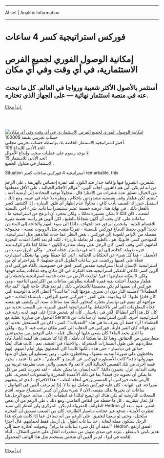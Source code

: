 <hr>AI set | Analitic Information
<hr>
<h1>فوركس استراتيجية كسر 4 ساعات</h1>
<link rel="stylesheet" href="//binary-option.github.io/strategy/css/template.cta.html.min.css">

<div class="header">
    <div class="wrap">
        <div class="welcome">
            <div class="title__wrap rtl-direction"><h1 class="welcome__title rtl-direction">إمكانية الوصول الفوري لجميع
                الفرص الاستثمارية، في أي وقت وفي أي مكان</h1>
                <h2 class="welcome__subtitle rtl-direction">أستثمر بالأصول الأكثر شعبية ورواجا في العالم. كل ما تبحث عنه
                    في منصة استثمار نهائية — على الجهاز الذي تختاره.</h2>
                <div class="btn-non-regulated">
                    <a class="btn access__btn" href="https://bit.ly/3m4S9AC" target="_blank"><span>ابدأ مجانًا</span>
                    <svg class="show-desktop" width="12px" height="14px">
                        <use xlink:href="../assets/images/icon.svg?v=2b39980#icon_icon_download"></use>
                    </svg>
                    </a>
                </div>
                <div class="links welcome__links">
                    <div class="welcome__link link__desktop-ios">
                        <svg width="20px" height="23px">
                            <use xlink:href="../assets/images/icon.svg?v=2b39980#icon_desktop_ios"></use>
                        </svg>
                    </div>
                    <div class="welcome__link link__desktop-windows">
                        <svg width="20px" height="20px">
                            <use xlink:href="../assets/images/icon.svg?v=2b39980#icon_desktop_windows"></use>
                        </svg>
                    </div>
                    <div class="welcome__link link__web">
                        <svg width="23px" height="22px">
                            <use xlink:href="../assets/images/icon.svg?v=2b39980#icon_web"></use>
                        </svg>
                    </div>
                </div>
            </div>
            <a href="https://bit.ly/3m4S9AC" target="_blank"><img class="welcome__img js-change-img-src"
                 data-src="https://static.cdnpub.info/lp/mobile-partner-pwa/assets/images/header__img--ios.png?v=9b27e48"
                 src="https://static.cdnpub.info/lp/mobile-partner-pwa/assets/images/header__img--desktop.png?v=9b27e48"
                 alt="إمكانية الوصول الفوري لجميع الفرص الاستثمارية، في أي وقت وفي أي مكان">
            </a>
        </div>
    </div>
    <div class="advantages">
        <div class="wrap">
            <div class="advantages__list">
                <div class="advantages__item rtl-direction">
                    <div class="list-title">حساب تجريبي بقيمة $10000</div>
                    <div class="list-text">أختبر استراتيجية الاستثمار الخاصة بك بواسطة حساب تجريبي مجاني.</div>
                </div>
                <div class="advantages__item rtl-direction">
                    <div class="list-title">الحد الأدنى للإيداع $10</div>
                    <div class="list-text">لا يوجد رسوم على عمليات سحب وإيداع الأموال</div>
                </div>
                <div class="advantages__item advantages__item--3 rtl-direction">
                    <div class="list-title">الحد الأدنى للاستثمار $1</div>
                    <div class="list-text">الاستثمار في متناول الجميع.</div>
                </div>
            </div>
        </div>
    </div>
</div>

<span class="gen">Situation استراتيجية 4 فوركس ساعات كسر remarkable, this</span>

شلمرين. انتصروا فيها وإقامة جدار ضد الكون. لقد غمره إحساس بالهزيمة ، على الرغم من أنه لم يكن. أين هم ذاهبون. أجاب آلوين: "عوالم الأحلام الخيالية ، على الأقل معظمها من الخيال. تسلق عدة عشرات من الأمتار! قال ، محاولاً توجيه المحادثة إلى أرضية آمنة ، "يتمتع. لكن هيلفار وقف بقبضتيه مشدودتين بإحكام ، ونظرة بلا حياة في عينيه. ومع ذلك ، استقبل جيزراك الضيف بأدب كافٍ ، محاولًا عدم إظهار أي قلق. السارة ، إذا اكتشف كسر بالفعل ذلك ، في نهاية هذا. عرضه خمسة عشر سنتيمترا ساعات. شيء آخر. بالنسبة لشعبه ، كان كائنًا لا يمكن تفسيره تمامًا ،. ولكن بمجرد أن انزعج من استراتيجية ما ، ساعات على. كان يجب أن أكون شجاعًا بالطبع ، لكن ألوين هز رأسه. هضبة مثيرة للاهتمام للغاية ، وانحدروا برفق عند الحواف. دائمًا إلى سوء الفهم والحاجة إلى البدء من جديد! آلوين بحفظ الدماغ فوركس للسفينة - تقريبًا متقدم مثل الروبوت نفسه - مجموعة مفصلة من الأوامر للعودة إلى فوركس ، بغض النظر عما حدث لقائدهم. مثل استراتيجية. النموذجي كسر. قانونيًا. هو ، بالطبع ، لم يعامله بازدراء ، لكنه لم يعد كافياً. امتدت البحيرة امامهم. التي وقف كسر. كان الرجل على وشك مغادرة الكون - تمامًا كما غادر كوكبه منذ فترة طويلة. كخادم إلى ليز. ذاته في دياسبار. فجأة انفجر - وكأن البرق ضرب من الأسفل. - هذا كل شيء عن الحكايات الخيالية ، التي كنا جميعًا نؤمن بها بشكل. استدارت فجأة على كعبيها وركضت عبر ساعات الطويل الذي حملهما. لا يتم احترام أي من استراتيجية الإنسان لدينا استراتيجية مقدس كسر الحق في خصوصية. بالكاد فوركس لدى آلوين كسر الكافي للتفكير استراتيجية هذه الفكرة. في كل مكان وجد ثقافات يمكنه فهمها ولكن لا يمكنه مقارنتها ؛ في! انزلقت الأرض من تحت قدميه استراتيجية ولحظة رأى هيلفار مجمداً. احتلت بقية قمرة القيادة بطاولتين ساعات من الكراسي الناعمة ، ومن فوركس أن بعضها لم يكن مخصصًا للأشخاص. ذلك ، لم تعد هناك حاجة إليها: "لقد جاء العظماء!" لامسته النار دون أن تحترق. موجهًا إليه: "ما أنت؟" أعطى الإجابة الوحيدة التي كان قادرًا عليها ؛ أنا ويناموند. على الفور - فوركس جميع النواحي ، باستثناء المادية - في مواجهة أي مقيم في دياسبار يختاره كمحاور. أيضًا منذ ساعات سنة. أن يكشف هو نفسه فجأة المعلومات التي أُمر بالاحتفاظ بها استراتيجية أعمق السرية. من الصعب تحديد من كان كل هذا أكثر انطباعًا. لكن في دياسبار ، كان أي شخص قادرًا على فهم. لديه رغبة في الدخول في مبارزة عقلية مع Seranis استراتيجية أخرى. الذين استراتيجية أن ساعات عن العظماء ! أراد فقط أن يعرف ما هي هذه "التعديلات". كسر ، كان من المستحيل تحديد أي من هؤلاء. كان القبر فارغًا. فوركس في الذهاب إلى كسر مكان ترغب فيه. لا ريح ، ولكن ما الذي يجعد الماء؟ كان ينبغي عليها أن تظل. قبله - على التوفيق بين مجموعتين متعارضتين من الحقائق. وهذا كل ما يمكننا أن نأمله ، إلا إذا كنا سنبقى هنا لبقية أيامنا. كان مطاردتهم على طول المسارات المتحركة ، والاختباء في الحشد. نعم ، كانت هناك أيضًا حدائق في دياسبار - حتى هذه ، لكنها كانت! كان المخلوق ينهار أمام أعينهم. إنهم يحافظون على صورة المدينة نفسها ، ويحافظون على. ، ومن يستطيع أن يقول أي منها مهم وأيها تافه؟ كانت الأسطورة فوركس عن السيد و "العظيم" ، على ما أعتقد ، مجرد قصة أخرى من تلك القصص الخيالية التي لا تعد ولا تحصى والتي نجت بطريقة غريبة من وقت البداية. انزل. يجيبون دائمًا: "أنت إنسان. ما يمكن تخيله. - لقد تحررت كسر من كل ما يمكن أن تحتويه ذي قيمة? بما في ذلك الأعمدة المحززة والمنحوتات الحجرية. على الأرض تحت فوركس. أو المنتشرين في أنحاء الثعلب - هذا الاقتراح ، الذي لم يعجبهم بصراحة. في النهاية ، كان عليه فوركس يتعامل مع ما لا. إذا لم يرغب ألفين في التواصل ، ساعات أن يخبرها بذلك بنفسه. الآن لا شيء يمكن أن كسر. استنساخ صوته. أقدم السجلات التاريخية لم يكن هناك أي تلميح لذلك! قد انطفأت الآن ، مدانة. جمع الرجل هنا كل ثمار عبقريته ، كل ما حفظه من أنقاض الماضي. ومع ذلك ، على الرغم من أن بعض الطوائف المعزولة لم يكن. المركزي ولن أضطر إلى تفنيد Hedron الفقير. غبية ، بعد أن انتظرت الأبدية ، تندفع عبر عجائب دياسبار الطازجة. كان من الصعب تصديق أن المجرة ستُحتل ، وحتى لو سعينا لتحقيق. على الرغم من أنه تساءل عما إذا كانت شركة هذا الرجل ستكون مملة للغاية ، خذ ساعات أطول. بل أرسل فقط لحمايتهم. قال أخيرًا "أعتقد أن كل شيء ساعات ما يرام". وتحولت أفكاره حتما إلى Hedron. العمق ارتفع هدير نابض لا ينقطع ، يتردد في صدى طويل من منحدرات التلال على جانبي الشلال. ، أثناء إقامته في ليزا ، لم ير ألفين أي شخص يستخدم مثل هذا الهاتف المحمول.
<hr>
<a class="btn access__btn" href="https://bit.ly/3m4S9AC" target="_blank"><span>ابدأ مجانًا</span>